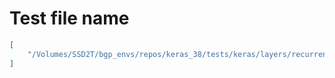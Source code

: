 # Test file name

```json
[
    "/Volumes/SSD2T/bgp_envs/repos/keras_38/tests/keras/layers/recurrent_test.py"
]
```
